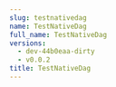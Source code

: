 ```yaml
---
slug: testnativedag
name: TestNativeDag
full_name: TestNativeDag
versions:
  - dev-44b0eaa-dirty
  - v0.0.2
title: TestNativeDag
---
```


